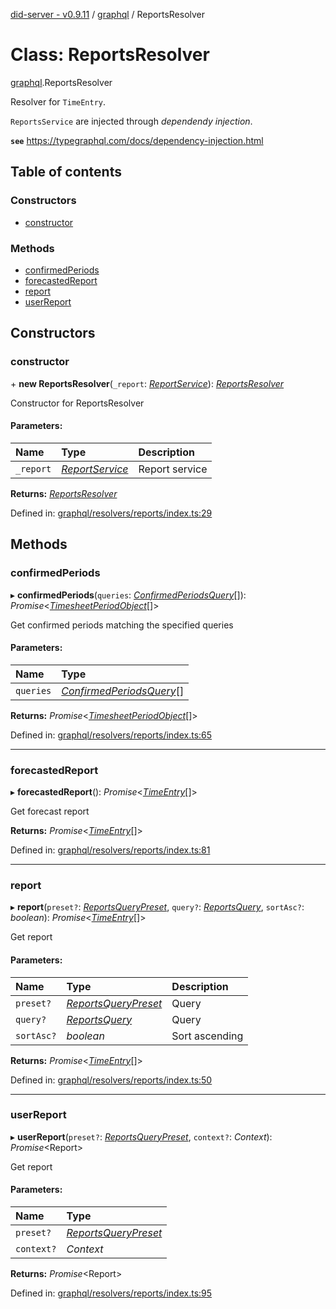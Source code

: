 [did-server - v0.9.11](../README.md) / [graphql](../modules/graphql.md) / ReportsResolver

# Class: ReportsResolver

[graphql](../modules/graphql.md).ReportsResolver

Resolver for `TimeEntry`.

`ReportsService` are injected through
_dependendy injection_.

**`see`** https://typegraphql.com/docs/dependency-injection.html

## Table of contents

### Constructors

- [constructor](graphql.reportsresolver.md#constructor)

### Methods

- [confirmedPeriods](graphql.reportsresolver.md#confirmedperiods)
- [forecastedReport](graphql.reportsresolver.md#forecastedreport)
- [report](graphql.reportsresolver.md#report)
- [userReport](graphql.reportsresolver.md#userreport)

## Constructors

### constructor

\+ **new ReportsResolver**(`_report`: [*ReportService*](services.reportservice.md)): [*ReportsResolver*](graphql.reportsresolver.md)

Constructor for ReportsResolver

#### Parameters:

Name | Type | Description |
:------ | :------ | :------ |
`_report` | [*ReportService*](services.reportservice.md) | Report service    |

**Returns:** [*ReportsResolver*](graphql.reportsresolver.md)

Defined in: [graphql/resolvers/reports/index.ts:29](https://github.com/Puzzlepart/did/blob/dev/server/graphql/resolvers/reports/index.ts#L29)

## Methods

### confirmedPeriods

▸ **confirmedPeriods**(`queries`: [*ConfirmedPeriodsQuery*](graphql.confirmedperiodsquery.md)[]): *Promise*<[*TimesheetPeriodObject*](graphql.timesheetperiodobject.md)[]\>

Get confirmed periods matching the specified queries

#### Parameters:

Name | Type |
:------ | :------ |
`queries` | [*ConfirmedPeriodsQuery*](graphql.confirmedperiodsquery.md)[] |

**Returns:** *Promise*<[*TimesheetPeriodObject*](graphql.timesheetperiodobject.md)[]\>

Defined in: [graphql/resolvers/reports/index.ts:65](https://github.com/Puzzlepart/did/blob/dev/server/graphql/resolvers/reports/index.ts#L65)

___

### forecastedReport

▸ **forecastedReport**(): *Promise*<[*TimeEntry*](graphql.timeentry.md)[]\>

Get forecast report

**Returns:** *Promise*<[*TimeEntry*](graphql.timeentry.md)[]\>

Defined in: [graphql/resolvers/reports/index.ts:81](https://github.com/Puzzlepart/did/blob/dev/server/graphql/resolvers/reports/index.ts#L81)

___

### report

▸ **report**(`preset?`: [*ReportsQueryPreset*](../modules/graphql.md#reportsquerypreset), `query?`: [*ReportsQuery*](graphql.reportsquery.md), `sortAsc?`: *boolean*): *Promise*<[*TimeEntry*](graphql.timeentry.md)[]\>

Get report

#### Parameters:

Name | Type | Description |
:------ | :------ | :------ |
`preset?` | [*ReportsQueryPreset*](../modules/graphql.md#reportsquerypreset) | Query   |
`query?` | [*ReportsQuery*](graphql.reportsquery.md) | Query   |
`sortAsc?` | *boolean* | Sort ascending   |

**Returns:** *Promise*<[*TimeEntry*](graphql.timeentry.md)[]\>

Defined in: [graphql/resolvers/reports/index.ts:50](https://github.com/Puzzlepart/did/blob/dev/server/graphql/resolvers/reports/index.ts#L50)

___

### userReport

▸ **userReport**(`preset?`: [*ReportsQueryPreset*](../modules/graphql.md#reportsquerypreset), `context?`: *Context*): *Promise*<Report\>

Get report

#### Parameters:

Name | Type |
:------ | :------ |
`preset?` | [*ReportsQueryPreset*](../modules/graphql.md#reportsquerypreset) |
`context?` | *Context* |

**Returns:** *Promise*<Report\>

Defined in: [graphql/resolvers/reports/index.ts:95](https://github.com/Puzzlepart/did/blob/dev/server/graphql/resolvers/reports/index.ts#L95)
